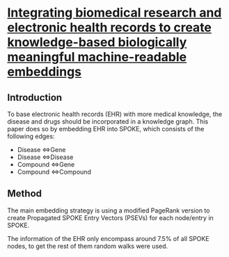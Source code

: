 # [Integrating biomedical research and electronic health records to create knowledge-based biologically meaningful machine-readable embeddings](https://www.nature.com/articles/s41467-019-11069-0)
## Introduction
To base electronic health records \(EHR\) with more medical knowledge, the disease and drugs should be incorporated in a knowledge graph. This paper does so by embedding EHR into SPOKE, which consists of the following edges:
- Disease &hArr;Gene
- Disease &hArr;Disease
- Compound &hArr;Gene
- Compound &hArr;Compound
## Method
The main embedding strategy is using a modified PageRank version to create Propagated SPOKE Entry Vectors \(PSEVs\) for each node\/entry in SPOKE.

The information of the EHR only encompass around 7.5\% of all SPOKE nodes, to get the rest of them random walks were used.